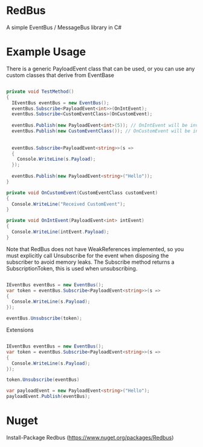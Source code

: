 # RedBus
A simple EventBus / MessageBus library in C#

# Example Usage

There is a generic PayloadEvent class that can be used, or you can use any custom classes that derive from EventBase

```c#

private void TestMethod()
{
  IEventBus eventBus = new EventBus();
  eventBus.Subscribe<PayloadEvent<int>>(OnIntEvent); 
  eventBus.Subscribe<CustomEventClass>(OnCustomEvent); 
  
  eventBus.Publish(new PayloadEvent<int>(5)); // OnIntEvent will be invoked
  eventBus.Publish(new CustomEventClass()); // OnCustomEvent will be invoked
  
  
  eventBus.Subscribe<PayloadEvent<string>>(s =>
  {
    Console.WriteLine(s.Payload);
  });
  
  eventBus.Publish(new PayloadEvent<string>("Hello"));
}

private void OnCustomEvent(CustomEventClass customEvent)
{
  Console.WriteLine("Received CustomEvent");
}

private void OnIntEvent(PayloadEvent<int> intEvent)
{
  Console.WriteLine(intEvent.Payload);
}
```

Note that RedBus does not have WeakReferences implemented, so you must explicitly call Unsubscribe for the event when disposing
the subscriber to avoid memory leaks. The Subscribe method returns a SubscriptionToken, this is used when unsubscribing.

```csharp

IEventBus eventBus = new EventBus();
var token = eventBus.Subscribe<PayloadEvent<string>>(s =>
{
  Console.WriteLine(s.Payload);
});

eventBus.Unsubscribe(token);

```

Extensions

```csharp

IEventBus eventBus = new EventBus();
var token = eventBus.Subscribe<PayloadEvent<string>>(s =>
{
  Console.WriteLine(s.Payload);
});

token.Unsubscribe(eventBus)

var payloadEvent = new PayloadEvent<string>("Hello");
payloadEvent.Publish(eventBus);

```


# Nuget

Install-Package Redbus 
(https://www.nuget.org/packages/Redbus)
